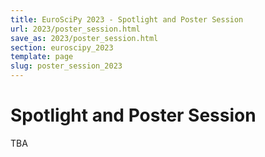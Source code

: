 ```yaml
---
title: EuroSciPy 2023 - Spotlight and Poster Session
url: 2023/poster_session.html
save_as: 2023/poster_session.html
section: euroscipy_2023
template: page
slug: poster_session_2023
---
```


# Spotlight and Poster Session
TBA
